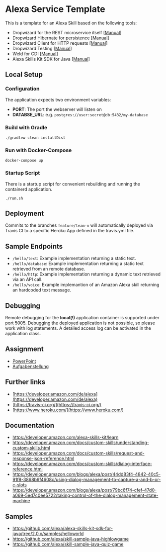 # Alexa Service Template
This is a template for an Alexa Skill based on the following tools:
- Dropwizard for the REST microservice itself [[Manual](https://www.dropwizard.io/1.3.5/docs/manual/core.html)]
- Dropwizard Hibernate for persistence [[Manual](https://www.dropwizard.io/1.3.5/docs/manual/hibernate.html)]
- Dropwizard Client for HTTP requests [[Manual](https://www.dropwizard.io/1.3.5/docs/manual/client.html)]
- Dropwizard Testing [[Manual](https://www.dropwizard.io/1.3.5/docs/manual/testing.html)]
- Weld for CDI [[Manual](http://weld.cdi-spec.org/documentation/)]
- Alexa Skills Kit SDK for Java [[Manual](https://github.com/alexa/alexa-skills-kit-sdk-for-java)]

## Local Setup
### Configuration
The application expects two environment variables:
- __PORT__: The port the webserver will listen on
- __DATABSE_URL__: e.g. `postgres://user:secret@db:5432/my-database`

### Build with Gradle
```
./gradlew clean installDist
```

### Run with Docker-Compose
```
docker-compose up
```

### Startup Script
There is a startup script for convenient rebuilding and running the containerd application.
```
./run.sh
```

## Deployment
Commits to the branches `feature/team-n` will automatically deployed via Travis CI to a specific Heroku App defined
in the travis.yml file. 

## Sample Endpoints

- `/hello/text`: Example implementation returning a static text.
- `/hello/database`: Example implementation returning a static text retrieved from an remote database.
- `/hello/http`: Example implementation returning a dynamic text retrieved via an API call.
- `/hello/voice`: Example implemantion of an Amazon Alexa skill returning an hardcoded text message.

## Debugging

Remote debugging for the __local(!)__ application container is supported under port 5005.
Debugging the deployed application is not possible, so please work with log statements. A detailed access log can
be activated in the application class.

## Assignment

- [PowerPoint](https://goo.gl/BL3wgp)
- [Aufgabenstellung](https://goo.gl/FjUitW)

## Further links
- [https://developer.amazon.com/de/alexa](https://developer.amazon.com/de/alexa)
- [https://travis-ci.org/](https://travis-ci.org/)
- [https://www.heroku.com/](https://www.heroku.com/)

## Documentation
- https://developer.amazon.com/alexa-skills-kit/learn
- https://developer.amazon.com/docs/custom-skills/understanding-custom-skills.html
- https://developer.amazon.com/docs/custom-skills/request-and-response-json-reference.html
- https://developer.amazon.com/docs/custom-skills/dialog-interface-reference.html
- https://developer.amazon.com/blogs/alexa/post/44dd83f4-4842-40c5-91f8-3868b9f4608c/using-dialog-management-to-capture-a-and-b-or-c-slots
- https://developer.amazon.com/blogs/alexa/post/79bc6f74-cfef-47d0-a069-5ed7c0ee5722/taking-control-of-the-dialog-management-state-machine


## Samples
- https://github.com/alexa/alexa-skills-kit-sdk-for-java/tree/2.0.x/samples/helloworld
- https://github.com/alexa/skill-sample-java-highlowgame
- https://github.com/alexa/skill-sample-java-quiz-game
